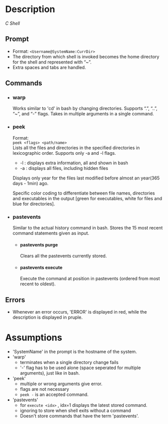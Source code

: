 # Description
_C Shell_
## Prompt
- Format:   ```<Username@SystemName:CurrDir>```
- The directory from which shell is invoked becomes the home directory for the shell and represented with “~”.
- Extra spaces and tabs are handled.
## Commands
- ### warp
    Works similar to 'cd' in bash by changing directories. Supports “.”, “..”, “~”, and “-” flags. Takes in multiple arguments in a single command.
- ### peek
    Format:<br>```peek <flags> <path/name>``` 
    <br>
    Lists all the files and directories in the specified directories in lexicographic order. Supports only -a and -l flags.
    -   -l : displays extra information, all and shown in bash
    -   -a : displays all files, including hidden files
    <!-- -->
    Displays only year for the files last modified before almost an year(365 days - 1min) ago. 
        
    Specific color coding to differentiate between file names, directories and executables in the output [green for executables, white for files and blue for directories].
- ### pastevents
    Similar to the actual history command in bash. Stores the 15 most recent command statements given as input.
    -   #### pastevents purge
        Clears all the pastevents currently stored.
    -   #### pastevents execute <index>

        Execute the command at position in pastevents (ordered from most recent to oldest). 

 
## Errors
-   Whenever an error occurs, 'ERROR' is displayed in red, while the description is displayed in pruple.
# Assumptions
- 'SystemName' in the prompt is the hostname of the system.
-   'warp'
    - terminates when a single directory change fails
    - '-' flag has to be used alone (space seperated for multiple arguments), just like in bash.
- 'peek'
    -   multiple or wrong arguments give error.
    -   flags are not necessary
    -   ```peek -``` is an accepted command.
- 'pastevents'
    -   for ```execute <idx>``` , idx=1 displays the latest stored command.
    -   ignoring to store when shell exits without a command
    -   Doesn't store commands that have the term 'pastevents'.